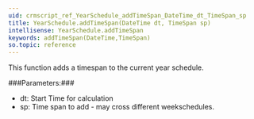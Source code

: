 ```yaml
---
uid: crmscript_ref_YearSchedule_addTimeSpan_DateTime_dt_TimeSpan_sp
title: YearSchedule.addTimeSpan(DateTime dt, TimeSpan sp)
intellisense: YearSchedule.addTimeSpan
keywords: addTimeSpan(DateTime,TimeSpan)
so.topic: reference
---
```


This function adds a timespan to the current year schedule.



###Parameters:###


 - dt: Start Time for calculation
 - sp: Time span to add - may cross different weekschedules.


